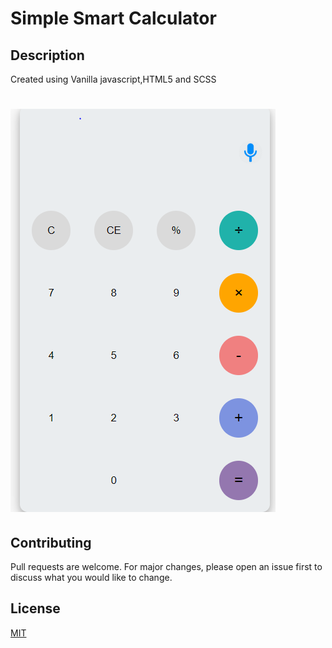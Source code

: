 # Simple Smart Calculator
## Description

Created using Vanilla javascript,HTML5 and SCSS

# ![alt text](https://github.com/eshward95/smartCalculator/blob/master/Calc.png)

## Contributing
Pull requests are welcome. For major changes, please open an issue first to discuss what you would like to change.

## License
[MIT](https://choosealicense.com/licenses/mit/)
